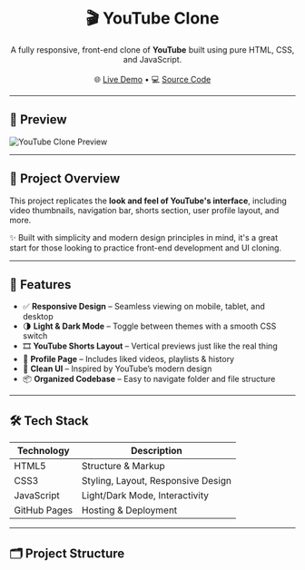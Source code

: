 <h1 align="center">🎬 YouTube Clone</h1>

<p align="center">
  A fully responsive, front-end clone of <strong>YouTube</strong> built using pure HTML, CSS, and JavaScript.  
  <br><br>
  🌐 <a href="https://rahul-raval-2912.github.io/YouTube_clone/">Live Demo</a> • 💻 <a href="https://github.com/Rahul-Raval-2912/YouTube_clone">Source Code</a>
</p>

---

## 📸 Preview

![YouTube Clone Preview](img/screenshot.png) <!-- Replace with actual image path if needed -->

---

## 🚀 Project Overview

This project replicates the **look and feel of YouTube's interface**, including video thumbnails, navigation bar, shorts section, user profile layout, and more.

✨ Built with simplicity and modern design principles in mind, it's a great start for those looking to practice front-end development and UI cloning.

---

## 🎯 Features

- ✅ **Responsive Design** – Seamless viewing on mobile, tablet, and desktop  
- 🌗 **Light & Dark Mode** – Toggle between themes with a smooth CSS switch  
- 🎞️ **YouTube Shorts Layout** – Vertical previews just like the real thing  
- 👤 **Profile Page** – Includes liked videos, playlists & history  
- 🎨 **Clean UI** – Inspired by YouTube’s modern design  
- 📦 **Organized Codebase** – Easy to navigate folder and file structure

---

## 🛠️ Tech Stack

| Technology | Description |
|------------|-------------|
| HTML5      | Structure & Markup |
| CSS3       | Styling, Layout, Responsive Design |
| JavaScript | Light/Dark Mode, Interactivity |
| GitHub Pages | Hosting & Deployment |

---

## 🗂️ Project Structure

